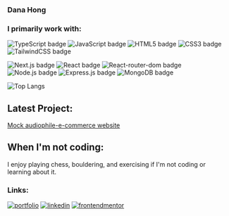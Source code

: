 ### Dana Hong

### I primarily work with:
<img src="https://img.shields.io/badge/TypeScript-007ACC?style=for-the-badge&logo=typescript&logoColor=white" alt="TypeScript badge"> <img src="https://img.shields.io/badge/JavaScript-F7DF1E?style=for-the-badge&logo=javascript&logoColor=black" alt="JavaScript badge"> <img src="https://img.shields.io/badge/HTML5-E34F26?style=for-the-badge&logo=html5&logoColor=white" alt="HTML5 badge"> <img src="https://img.shields.io/badge/CSS3-1572B6?style=for-the-badge&logo=css3&logoColor=white" alt="CSS3 badge"> <img src="https://img.shields.io/badge/Tailwind_CSS-38B2AC?style=for-the-badge&logo=tailwind-css&logoColor=white" alt="TailwindCSS badge">

<img src="https://img.shields.io/badge/next.js-000000?style=for-the-badge&logo=nextdotjs&logoColor=white" alt="Next.js badge"> <img src="https://img.shields.io/badge/React-20232A?style=for-the-badge&logo=react&logoColor=61DAFB" alt="React badge"> <img src="https://img.shields.io/badge/React_Router-CA4245?style=for-the-badge&logo=react-router&logoColor=white" alt="React-router-dom badge">
<img src="https://img.shields.io/badge/Node.js-43853D?style=for-the-badge&logo=node.js&logoColor=white" alt="Node.js badge"> <img src="https://img.shields.io/badge/Express.js-404D59?style=for-the-badge" alt="Express.js badge">
<img src="https://img.shields.io/badge/MongoDB-4EA94B?style=for-the-badge&logo=mongodb&logoColor=white" alt="MongoDB badge">

![Top Langs](https://github-readme-stats.vercel.app/api/top-langs/?username=Dana-Hong&layout=compact&title_color=007bff&text_color=e7e7e7&icon_color=007bff&bg_color=171c28)

## Latest Project:
[Mock audiophile-e-commerce website](https://audiophile-e-commerce-dh.netlify.app/)

## When I'm not coding:
I enjoy playing chess, bouldering, and exercising if I'm not coding or learning about it.

### Links:
[![portfolio](https://img.shields.io/badge/my_portfolio-000?style=for-the-badge&logo=ko-fi&logoColor=white)](https://danahong.com/)
[![linkedin](https://img.shields.io/badge/linkedin-0A66C2?style=for-the-badge&logo=linkedin&logoColor=white)](https://www.linkedin.com/in/dana-hong/)
[![frontendmentor](https://img.shields.io/badge/Frontend%20mentor-white?style=for-the-badge)](https://www.frontendmentor.io/profile/Dana-Hong)

